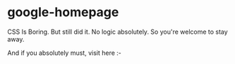 # google-homepage
CSS Is Boring.
But still did it.
No logic absolutely.
So you're welcome to stay away.

And if you absolutely must, visit here :- 
